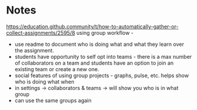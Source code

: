 # Notes
https://education.github.community/t/how-to-automatically-gather-or-collect-assignments/2595/8
using group workflow - 
- use readme to document who is doing what and what they learn over the assignment.
- students have opportunity to self opt into teams - there is a max number of collaborators on a team and students have an option to join an existing team or create a new one.
- social features of using group projects - graphs, pulse, etc. helps show who is doing what when
- in settings -> collaborators & teams -> will show you who is in what group
- can use the same groups again 
